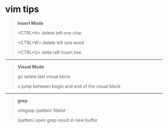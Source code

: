 # vim tips #


>**Insert Mode**

>&lt;CTRL+H&gt; delete left one char

>&lt;CTRL+W&gt; delete left one word

>&lt;CTRL+U&gt; delte left insert line

---

>**Visual Mode**

>gv selete last visual block

>o jump between begin and end of the visual block

---

>**grep**

>vimgrep /patten/ filelist

>/patten/ open grep result in new buffer
